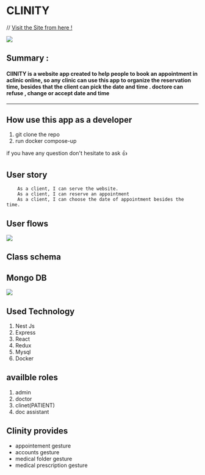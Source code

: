 CLINITY 
===


// [Visit the Site from here !](https://clinic-online.herokuapp.com/)
 
![](https://i.imgur.com/qiAjVwz.png)

## Summary :
#### ClINITY is a website app created to help people to book an appointment in aclinic online, so any clinic can use this app to organize the reservation time, besides that the client can pick the date and time . doctore can refuse , change or accept date and time
---

## How use this app as a developer

1. git clone the repo
2. run docker compose-up

if you have any question don't hesitate to ask :+1: 

User story
---

```gherkin=
    As a client, I can serve the website.
    As a client, I can reserve an appointment 
    As a client, I can choose the date of appointment besides the time.
```

User flows
---
![](https://i.imgur.com/yFSHLTV.png)


Class schema
---
## Mongo DB
![](https://drive.google.com/file/d/1aAwx1ivXSdKlkwb05ZC3oqYgaSELj_XV/view?usp=sharing)


Used Technology
---
1. Nest Js
2. Express
3. React
4. Redux
5. Mysql
6. Docker

availble roles
---
1. admin
2. doctor
3. clinet(PATIENT)
4. doc assistant

Clinity provides
---
- appointement gesture
- accounts gesture
- medical folder gesture
- medical prescription gesture
